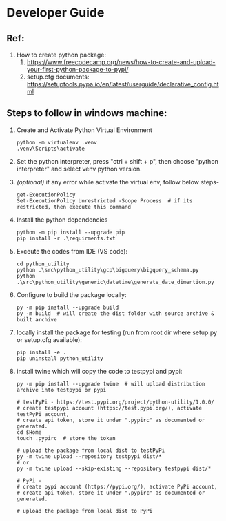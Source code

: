 # Developer Guide


## Ref:
1. How to create python package:
    1. https://www.freecodecamp.org/news/how-to-create-and-upload-your-first-python-package-to-pypi/
    2. setup.cfg documents: https://setuptools.pypa.io/en/latest/userguide/declarative_config.html
    

## Steps to follow in windows machine:
1. Create and Activate Python Virtual Environment
    ```shell
    python -m virtualenv .venv
    .venv\Scripts\activate
    ```
2. Set the python interpreter, press "ctrl + shift + p", then choose "python interpreter" and select venv python version.

3. *(optional)* if any error while activate the virtual env, follow below steps-
    ```shell 
    get-ExecutionPolicy
    Set-ExecutionPolicy Unrestricted -Scope Process  # if its restricted, then execute this command
    ```

4. Install the python dependencies
    ```shell
    python -m pip install --upgrade pip 
    pip install -r .\requirments.txt
    ```

5. Exceute the codes from IDE (VS code):
    ```shell
    cd python_utility
    python .\src\python_utility\gcp\bigquery\bigquery_schema.py
    python .\src\python_utility\generic\datetime\generate_date_dimention.py
    ```

6. Configure to build the package locally:
    ```shell
    py -m pip install --upgrade build
    py -m build  # will create the dist folder with source archive & built archive
    ```

7. locally install the package for testing (run from root dir where setup.py or setup.cfg available):
    ```shell
    pip install -e .
    pip uninstall python_utility
    ```

8. install twine which will copy the code to testpypi and pypi:
    ```shell
    py -m pip install --upgrade twine  # will upload distribution archive into testpypi or pypi

    # testPyPi - https://test.pypi.org/project/python-utility/1.0.0/
    # create testpypi account (https://test.pypi.org/), activate testPyPi account, 
    # create api token, store it under ".pypirc" as documented or generated.
    cd $Home
    touch .pypirc  # store the token

    # upload the package from local dist to testPyPi
    py -m twine upload --repository testpypi dist/*
    # or 
    py -m twine upload --skip-existing --repository testpypi dist/*

    # PyPi - 
    # create pypi account (https://pypi.org/), activate PyPi account, 
    # create api token, store it under ".pypirc" as documented or generated.

    # upload the package from local dist to PyPi
    ```
